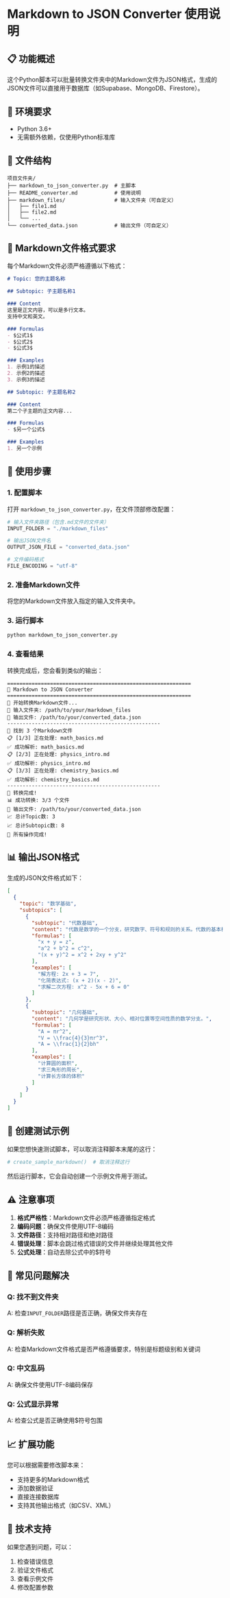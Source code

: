# Markdown to JSON Converter 使用说明

## 📋 功能概述

这个Python脚本可以批量转换文件夹中的Markdown文件为JSON格式，生成的JSON文件可以直接用于数据库（如Supabase、MongoDB、Firestore）。

## 🔧 环境要求

- Python 3.6+
- 无需额外依赖，仅使用Python标准库

## 📁 文件结构

```
项目文件夹/
├── markdown_to_json_converter.py  # 主脚本
├── README_converter.md            # 使用说明
├── markdown_files/                # 输入文件夹（可自定义）
│   ├── file1.md
│   ├── file2.md
│   └── ...
└── converted_data.json            # 输出文件（可自定义）
```

## 📝 Markdown文件格式要求

每个Markdown文件必须严格遵循以下格式：

```markdown
# Topic: 您的主题名称

## Subtopic: 子主题名称1

### Content
这里是正文内容，可以是多行文本。
支持中文和英文。

### Formulas
- $公式1$
- $公式2$
- $公式3$

### Examples
1. 示例1的描述
2. 示例2的描述
3. 示例3的描述

## Subtopic: 子主题名称2

### Content
第二个子主题的正文内容...

### Formulas
- $另一个公式$

### Examples
1. 另一个示例
```

## 🚀 使用步骤

### 1. 配置脚本

打开 `markdown_to_json_converter.py`，在文件顶部修改配置：

```python
# 输入文件夹路径（包含.md文件的文件夹）
INPUT_FOLDER = "./markdown_files"

# 输出JSON文件名
OUTPUT_JSON_FILE = "converted_data.json"

# 文件编码格式
FILE_ENCODING = "utf-8"
```

### 2. 准备Markdown文件

将您的Markdown文件放入指定的输入文件夹中。

### 3. 运行脚本

```bash
python markdown_to_json_converter.py
```

### 4. 查看结果

转换完成后，您会看到类似的输出：

```
============================================================
🔄 Markdown to JSON Converter
============================================================
🚀 开始转换Markdown文件...
📂 输入文件夹: /path/to/your/markdown_files
📄 输出文件: /path/to/your/converted_data.json
--------------------------------------------------
📁 找到 3 个Markdown文件
📋 [1/3] 正在处理: math_basics.md
✅ 成功解析: math_basics.md
📋 [2/3] 正在处理: physics_intro.md
✅ 成功解析: physics_intro.md
📋 [3/3] 正在处理: chemistry_basics.md
✅ 成功解析: chemistry_basics.md
--------------------------------------------------
🎉 转换完成!
📊 成功转换: 3/3 个文件
💾 输出文件: /path/to/your/converted_data.json
📈 总计Topic数: 3
📈 总计Subtopic数: 8
🎊 所有操作完成!
```

## 📊 输出JSON格式

生成的JSON文件格式如下：

```json
[
  {
    "topic": "数学基础",
    "subtopics": [
      {
        "subtopic": "代数基础",
        "content": "代数是数学的一个分支，研究数字、符号和规则的关系。代数的基本概念包括变量、常数、表达式和方程。",
        "formulas": [
          "x + y = z",
          "a^2 + b^2 = c^2",
          "(x + y)^2 = x^2 + 2xy + y^2"
        ],
        "examples": [
          "解方程: 2x + 3 = 7",
          "化简表达式: (x + 2)(x - 2)",
          "求解二次方程: x^2 - 5x + 6 = 0"
        ]
      },
      {
        "subtopic": "几何基础",
        "content": "几何学是研究形状、大小、相对位置等空间性质的数学分支。",
        "formulas": [
          "A = πr^2",
          "V = \\frac{4}{3}πr^3",
          "A = \\frac{1}{2}bh"
        ],
        "examples": [
          "计算圆的面积",
          "求三角形的周长",
          "计算长方体的体积"
        ]
      }
    ]
  }
]
```

## 🔧 创建测试示例

如果您想快速测试脚本，可以取消注释脚本末尾的这行：

```python
# create_sample_markdown()  # 取消注释这行
```

然后运行脚本，它会自动创建一个示例文件用于测试。

## ⚠️ 注意事项

1. **格式严格性**：Markdown文件必须严格遵循指定格式
2. **编码问题**：确保文件使用UTF-8编码
3. **文件路径**：支持相对路径和绝对路径
4. **错误处理**：脚本会跳过格式错误的文件并继续处理其他文件
5. **公式处理**：自动去除公式中的$符号

## 🔄 常见问题解决

### Q: 找不到文件夹
A: 检查`INPUT_FOLDER`路径是否正确，确保文件夹存在

### Q: 解析失败
A: 检查Markdown文件格式是否严格遵循要求，特别是标题级别和关键词

### Q: 中文乱码
A: 确保文件使用UTF-8编码保存

### Q: 公式显示异常
A: 检查公式是否正确使用$符号包围

## 📈 扩展功能

您可以根据需要修改脚本来：
- 支持更多的Markdown格式
- 添加数据验证
- 直接连接数据库
- 支持其他输出格式（如CSV、XML）

## 🤝 技术支持

如果您遇到问题，可以：
1. 检查错误信息
2. 验证文件格式
3. 查看示例文件
4. 修改配置参数 